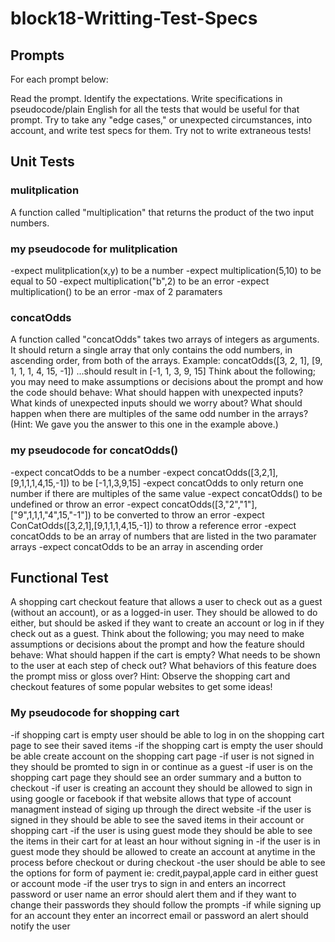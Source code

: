 # block18-Writting-Test-Specs

## Prompts
For each prompt below: 

Read the prompt.
Identify the expectations.
Write specifications in pseudocode/plain English for all the tests that would be useful for that prompt.
Try to take any "edge cases," or unexpected circumstances, into account, and write test specs for them.
Try not to write extraneous tests!

## Unit Tests
### mulitplication
A function called "multiplication" that returns the product of the two input numbers.

### my pseudocode for mulitplication
-expect mulitplication(x,y) to be a number
-expect multiplication(5,10) to be equal to 50
-expect multiplication("b",2) to be an error
-expect multiplication() to be an error
-max of 2 paramaters

### concatOdds
A function called "concatOdds" takes two arrays of integers as arguments. It should return a single array that only contains the odd numbers, in ascending order, from both of the arrays.
Example: concatOdds([3, 2, 1], [9, 1, 1, 1, 4, 15, -1])
...should result in [-1, 1, 3, 9, 15]
Think about the following; you may need to make assumptions or decisions about the prompt and how the code should behave:
What should happen with unexpected inputs?
What kinds of unexpected inputs should we worry about?
What should happen when there are multiples of the same odd number in the arrays? (Hint: We gave you the answer to this one in the example above.)

### my pseudocode for concatOdds()
-expect concatOdds to be a number
-expect concatOdds([3,2,1],[9,1,1,1,4,15,-1]) to be [-1,1,3,9,15]
-expect concatOdds to only return one number if there are multiples of the same value
-expect concatOdds() to be undefined or throw an error
-expect concatOdds([3,"2","1"],["9",1,1,1,"4",15,"-1"]) to be converted to throw an error
-expect ConCatOdds([3,2,1],[9,1,1,1,4,15,-1]) to throw a reference error
-expect concatOdds to be an array of numbers that are listed in the two paramater arrays
-expect concatOdds to be an array in ascending order

## Functional Test
A shopping cart checkout feature that allows a user to check out as a guest (without an account), or as a logged-in user. They should be allowed to do either, but should be asked if they want to create an account or log in if they check out as a guest.
Think about the following; you may need to make assumptions or decisions about the prompt and how the feature should behave:
What should happen if the cart is empty?
What needs to be shown to the user at each step of check out?
What behaviors of this feature does the prompt miss or gloss over?
Hint: Observe the shopping cart and checkout features of some popular websites to get some ideas!

### My pseudocode for shopping cart
-if shopping cart is  empty user should be able to log in on the shopping cart page to see their saved items
-if the shopping cart is empty the user should be able create account on the shopping cart page
-if user is not signed in they should be promted to sign in or continue as a guest
-if user is on the shopping cart page they should see an order summary and a button to checkout
-if user is creating an account they should be allowed to sign in using google or facebook if that website allows that type of account managment instead of siging up through the direct website
-if the user is signed in they should be able to see the saved items in their account or shopping cart
-if the user is using guest mode they should be able to see the items in their cart for at least an hour without signing in
-if the user is in guest mode they should be allowed to create an account at anytime in the process before checkout or during checkout 
-the user should be able to see the options for form of payment ie: credit,paypal,apple card in either guest or account mode
-if the user trys to sign in and enters an incorrect password or user name an error should alert them and if they want to change their passwords they should follow the prompts
-if while signing up for an account they enter an incorrect email or password an alert should notify the user
